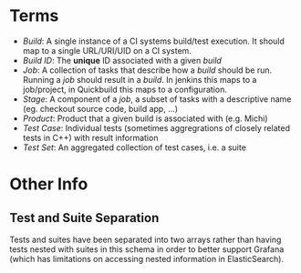 Terms
=====

* *Build*: A single instance of a CI systems build/test execution. It should map to a single URL/URI/UID on a CI system.
* *Build ID*: The **unique** ID associated with a given *build*
* *Job*: A collection of tasks that describe how a *build* should be run. Running a *job* should result in a *build*. In jenkins this maps to a
  job/project, in Quickbuild this maps to a configuration.
* *Stage*: A component of a *job*, a subset of tasks with a descriptive name (eg. checkout source code, build app, ...)
* *Product*: Product that a given build is associated with (e.g. Michi)
* *Test Case*: Individual tests (sometimes aggregrations of closely related tests in C++) with result information
* *Test Set*: An aggregated collection of test cases, i.e. a suite

Other Info
==========

Test and Suite Separation
-------------------------

Tests and suites have been separated into two arrays rather than having tests nested with suites in this schema in order to better support Grafana (which has limitations on accessing nested information in ElasticSearch).

